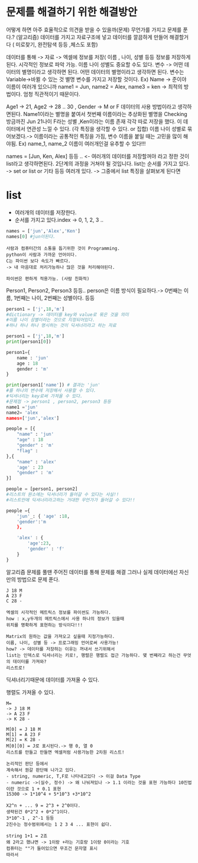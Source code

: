 # 문제를 해결하기 위한 해결방안

 어떻게 하면 아주 효율적으로 의견을 받을 수 있을까(문제)
 무언가를 가지고 문제를 푼다.? (알고리즘)
 데이터를 가지고 자료구조에 넣고 데이터를 깔끔하게 만들어 해결할거다 ( 미로찾기, 완전탐색 등등 ,체스도 포함)

 데이터를 통해 -> 자료 -> 엑셀에 정보를 저장( 이름 , 나이, 성별 등등 정보를 저장하게 된다.
 시각적인 정보로 파악 가능. 이름 나이 성별도 중요할 수도 있다. 변수 -> 어떤 데이터의 별명이라고 생각하면 된다. 어떤 데이터의 별명이라고 생각하면 된다. 변수는 Variable->바뀔 수 있는 것 별명
 변수를 가지고 저장할 것이다. Ex) Name -> 준이야 이름이 여러개 있으니까 name1 = Jun, name2 = Alex, name3 = ken -> 최적의 방법이다. 엄청 직관적이기 때문이다.

 Age1 -> 21, Age2 -> 28 .. 30 , Gender -> M or F 데이터의 사용 방법이라고 생각하면된다.
 Name1이라는 별명을 붙여서 첫번째 이름이라는 추상화된 별명을 Checking 
 방금까진 Jun 21나이 F라는 성별 ,Ken이라는 이름 존재 각각 따로 저장을 했다. 이 데이터에서 연관성 느낄 수 있다. (각 특징을 생각할 수 있다. or 집합)
 이름 나이 성별로 묶어보겠다.-> 이름이라는 공통적인 특징을 가짐, 변수 이름을 붙일 때는 고민을 많이 해야됨. Ex) name_1, name_2 이름이 여러개인걸 유추할 수 있다!!!

 names = [Jun, Ken, Alex] 등등 .. <- 여러개의 데이터를 저장할꺼야 라고 정한 것이 list라고 생각하면된다. 2단계의 과정을 거쳐야 될 것입니다.
 list는 순서를 가지고 있다. -> set or list or 기타 등등 여러개 있다. -> 그중에서 list 특징을 살펴보게 된다면

# list
- 여러개의 데이터를 저장한다.
- 순서를 가지고 있다.index -> 0, 1, 2, 3 ..

```python
names = ['jun','Alex','Ken']
names[0] #jun이된다.
```
```
사람과 컴퓨터간의 소통을 돕기위한 것이 Programming.
python이 사람과 가까운 언어이다.
C는 파이썬 보다 속도가 빠르다.
-> 내 마음대로 처리가능하나 많은 것을 처리해야된다.

파이썬은 편하게 적용가능. (사람 친화적)
```
Person1, Person2, Person3 등등.. person은 이름 방식이 필요하다.-> 0번째는 이름, 1번째는 나이, 2번째는 성별이다. 등등


```python
person1 = ['j',18,'m']
#dictionary -> 데이터를 key와 value로 묶은 것을 의미
#이름 나이 성별이라는 것으로 지정되어있다.
#하나 하나 하나 명시하는 것이 딕셔너리라고 하는 자료
```
```python
person1 = ['j',18,'m']
print(person1[0])

person1={
    name : 'jun'
    age : 18
    gender : 'm'
}

print(person1['name']) # 결과는 'jun'
#를 하나의 변수에 저장해서 사용할 수 있다.
#딕셔너리는 key로써 가져올 수 있다.
#문제점 -> person1 , person2, person3 등등
name1 ='jun'
name2= 'alex
names=['jun','alex']
```
```python
people = [{ 
    "name" : 'jun'
    "age" : 18
    "gender" : 'm'
    "flag" : 
},{
    "name" : 'alex'
    'age' : 23
    "gender" : 'm'
}]

people = [person1, person2]
#리스트의 원소에는 딕셔너리가 들어갈 수 있다는 사실!!
#리스트안에 딕셔너리라고하는 거대한 무언가가 들어갈 수 있다!!
```

```python
people ={
    'jun'_: { 'age' :18,
    'gender':'m
    },

    'alex' : {
        'age':23,
        'gender' : 'f'
    }
}
```
알고리즘 문제를 풀땐 주어진 데이터를 통해 문제를 해결
그러나 실제 데이터에선 자신만의 방법으로 문제 푼다.

```
J 18 M
A 23 F
C 28 -

엑셀의 시각적인 메트릭스 정보를 파이썬도 가능하다.
how : x,y두개의 메트릭스에서 사용 하나의 정보가 있을때
위치를 명확하게 표현하는 방식이다!!!

Matrix의 원하는 값을 가져오고 싶을때 지정가능하다.
이름, 나이, 성별 등 -> 프로그래밍 언어로써 사용가능!
how? -> 데이터를 저장하는 이유는 꺼내서 쓰기위해서
list는 인덱스로 딕셔너리는 키로!, 행렬은 행렬도 접근 가능하다. 몇 번째라고 하는건 무엇의 데이터를 가져와?
리스트로!
```
딕셔너리기때문에 데이터를 가져올 수 있다.

행렬도 가져올 수 있다.
```
M=
-> J 18 M
-> A 23 F
-> K 28 -

M[0] = J 18 M
M[1] = A 23 F
M[2] = K 28 -
M[0][0] = J로 표시된다.-> 행 0, 열 0
리스트를 만들고 만들면 엑셀처럼 사용가능한 2차원 리스트!
```
```
논리적인 판단 등에서
계속해서 뭔갈 판단해 나가고 있다.
- string, numeric, T,F로 나타내고있다 -> 이걸 Data Type
- numeric ->(실수, 정수) -> 왜 나눠져있나 -> 1.1 이라는 것을 표현 가능하다 10진법이란 것으로 1 + 0.1 표현
15300 -> 1*10^4 + 5*10^3 +3*10^2

X2^n + ... 9 = 2^3 + 2^0이다.
생략된건 0*2^2 + 0*2^1이다.
3*10^-1 , 2^-1 등등
2진수는 정수범위에서는 1 2 3 4 ... 표현이 쉽다.
```

```
string 1+1 = 2죠
왜 2라고 했냐면 -> 1이랑 +라는 기호랑 1이랑 0이라는 기호
컴퓨터는 ""가 들어있으면 무조건 문자열 표시
따라서 

```